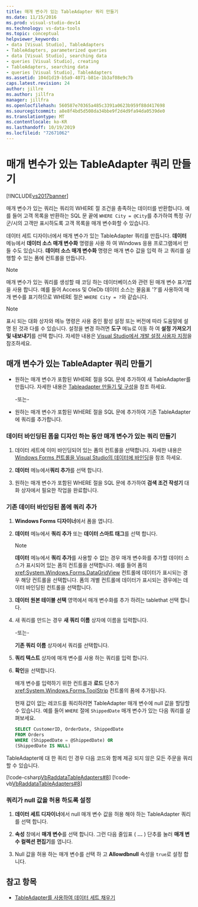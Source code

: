 ```yaml
---
title: 매개 변수가 있는 TableAdapter 쿼리 만들기
ms.date: 11/15/2016
ms.prod: visual-studio-dev14
ms.technology: vs-data-tools
ms.topic: conceptual
helpviewer_keywords:
- data [Visual Studio], TableAdapters
- TableAdapters, parameterized queries
- data [Visual Studio], searching data
- queries [Visual Studio], creating
- TableAdapters, searching data
- queries [Visual Studio], TableAdapters
ms.assetid: 104d1d19-b5a9-4071-b81e-1b3af08e9c7b
caps.latest.revision: 24
author: jillre
ms.author: jillfra
manager: jillfra
ms.openlocfilehash: 560587e70365a485c3391a0623b959f88d417698
ms.sourcegitcommit: a8e8f4bd5d508da34bbe9f2d4d9fa94da0539de0
ms.translationtype: MT
ms.contentlocale: ko-KR
ms.lasthandoff: 10/19/2019
ms.locfileid: "72671062"
---
```

# <a name="create-parameterized-tableadapter-queries"></a>매개 변수가 있는 TableAdapter 쿼리 만들기
[!INCLUDE[vs2017banner](../includes/vs2017banner.md)]

매개 변수가 있는 쿼리는 쿼리의 WHERE 절 조건을 충족하는 데이터를 반환합니다. 예를 들어 고객 목록을 반환하는 SQL 문 끝에 `WHERE City = @City`를 추가하여 특정 구/군/시의 고객만 표시하도록 고객 목록을 매개 변수화할 수 있습니다.

데이터 세트 디자이너에서 매개 변수가 있는 TableAdapter 쿼리를 만듭니다. **데이터** 메뉴에서 **데이터 소스 매개 변수화** 명령을 사용 하 여 Windows 응용 프로그램에서 만들 수도 있습니다. **데이터 소스 매개 변수화** 명령은 매개 변수 값을 입력 하 고 쿼리를 실행할 수 있는 폼에 컨트롤을 만듭니다.

> [!NOTE]
> 매개 변수가 있는 쿼리를 생성할 때 코딩 하는 데이터베이스와 관련 된 매개 변수 표기법을 사용 합니다. 예를 들어 Access 및 OleDb 데이터 소스는 물음표 '?'를 사용하여 매개 변수를 표기하므로 WHERE 절은 `WHERE City = ?`와 같습니다.

> [!NOTE]
> 표시 되는 대화 상자와 메뉴 명령은 사용 중인 활성 설정 또는 버전에 따라 도움말에 설명 된 것과 다를 수 있습니다. 설정을 변경 하려면 **도구** 메뉴로 이동 하 여 **설정 가져오기 및 내보내기**를 선택 합니다. 자세한 내용은 [Visual Studio에서 개발 설정 사용자 지정](https://msdn.microsoft.com/22c4debb-4e31-47a8-8f19-16f328d7dcd3)을 참조하세요.

## <a name="create-a-parameterized-tableadapter-query"></a>매개 변수가 있는 TableAdapter 쿼리 만들기

- 원하는 매개 변수가 포함된 WHERE 절을 SQL 문에 추가하여 새 TableAdapter를 만듭니다. 자세한 내용은 [Tableadapter 만들기 및 구성](../data-tools/create-and-configure-tableadapters.md)을 참조 하세요.

     -또는-

- 원하는 매개 변수가 포함된 WHERE 절을 SQL 문에 추가하여 기존 TableAdapter에 쿼리를 추가합니다.

### <a name="create-a-parameterized-query-while-designing-a-data-bound-form"></a>데이터 바인딩된 폼을 디자인 하는 동안 매개 변수가 있는 쿼리 만들기

1. 데이터 세트에 이미 바인딩되어 있는 폼의 컨트롤을 선택합니다. 자세한 내용은 [Windows Forms 컨트롤을 Visual Studio의 데이터에 바인딩](../data-tools/bind-windows-forms-controls-to-data-in-visual-studio.md)을 참조 하세요.

2. **데이터** 메뉴에서**쿼리 추가**를 선택 합니다.

3. 원하는 매개 변수가 포함된 WHERE 절을 SQL 문에 추가하여 **검색 조건 작성기** 대화 상자에서 필요한 작업을 완료합니다.

### <a name="add-a-query-to-an-existing-data-bound-form"></a>기존 데이터 바인딩된 폼에 쿼리 추가

1. **Windows Forms 디자이너**에서 폼을 엽니다.

2. **데이터** 메뉴에서 **쿼리 추가** 또는 **데이터 스마트 태그**를 선택 합니다.

   > [!NOTE]
   > **데이터** 메뉴에서 **쿼리 추가**를 사용할 수 없는 경우 매개 변수화를 추가할 데이터 소스가 표시되어 있는 폼의 컨트롤을 선택합니다. 예를 들어 폼의 <xref:System.Windows.Forms.DataGridView> 컨트롤에 데이터가 표시되는 경우 해당 컨트롤을 선택합니다. 폼의 개별 컨트롤에 데이터가 표시되는 경우에는 데이터 바인딩된 컨트롤을 선택합니다.

3. **데이터 원본 테이블 선택** 영역에서 매개 변수화를 추가 하려는 tablethat 선택 합니다.

4. 새 쿼리를 만드는 경우 **새 쿼리 이름** 상자에 이름을 입력합니다.

    -또는-

    **기존 쿼리 이름** 상자에서 쿼리를 선택합니다.

5. **쿼리 텍스트** 상자에 매개 변수를 사용 하는 쿼리를 입력 합니다.

6. **확인**을 선택합니다.

    매개 변수를 입력하기 위한 컨트롤과 **로드** 단추가 <xref:System.Windows.Forms.ToolStrip> 컨트롤의 폼에 추가됩니다.

   현재 값이 없는 레코드를 쿼리하려면 TableAdapter 매개 변수에 null 값을 할당할 수 있습니다. 예를 들어 `WHERE` 절에 `ShippedDate` 매개 변수가 있는 다음 쿼리를 살펴보세요.

   ```sql
   SELECT CustomerID, OrderDate, ShippedDate
   FROM Orders
   WHERE (ShippedDate = @ShippedDate) OR
   (ShippedDate IS NULL)
   ```

TableAdapter에 대 한 쿼리 인 경우 다음 코드와 함께 제공 되지 않은 모든 주문을 쿼리할 수 있습니다.

   [!code-csharp[VbRaddataTableAdapters#8](../snippets/csharp/VS_Snippets_VBCSharp/VbRaddataTableAdapters/CS/Form2.cs#8)]
   [!code-vb[VbRaddataTableAdapters#8](../snippets/visualbasic/VS_Snippets_VBCSharp/VbRaddataTableAdapters/VB/Form2.vb#8)]

### <a name="enable-a-query-to-accept-null-values"></a>쿼리가 null 값을 허용 하도록 설정

1. **데이터 세트 디자이너**에서 null 매개 변수 값을 허용 해야 하는 TableAdapter 쿼리를 선택 합니다.

2. **속성** 창에서 **매개 변수**를 선택 합니다. 그런 다음 줄임표 ( **...** ) 단추를 눌러 **매개 변수 컬렉션 편집기**를 엽니다.

3. Null 값을 허용 하는 매개 변수를 선택 하 고 **Allowdbnull** 속성을 `true`로 설정 합니다.

## <a name="see-also"></a>참고 항목

- [TableAdapter를 사용하여 데이터 세트 채우기](../data-tools/fill-datasets-by-using-tableadapters.md)